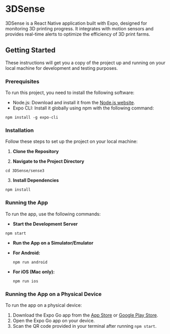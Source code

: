 # 3DSense

3DSense is a React Native application built with Expo, designed for monitoring 3D printing progress. It integrates with motion sensors and provides real-time alerts to optimize the efficiency of 3D print farms.

## Getting Started

These instructions will get you a copy of the project up and running on your local machine for development and testing purposes.

### Prerequisites

To run this project, you need to install the following software:

- Node.js: Download and install it from the [Node.js website](https://nodejs.org/).
- Expo CLI: Install it globally using npm with the following command:
```
npm install -g expo-cli
```
  


### Installation

Follow these steps to set up the project on your local machine:

1. **Clone the Repository**

2. **Navigate to the Project Directory**
```
cd 3DSense/sense3
```


3. **Install Dependencies**
```
npm install
```
### Running the App

To run the app, use the following commands:

- **Start the Development Server**
```
npm start
```
- **Run the App on a Simulator/Emulator**

- **For Android:**

  ```
  npm run android
  ```

- **For iOS (Mac only):**

  ```
  npm run ios
  ```

### Running the App on a Physical Device

To run the app on a physical device:

1. Download the Expo Go app from the [App Store](https://apps.apple.com/app/expo-go/id982107779) or [Google Play Store](https://play.google.com/store/apps/details?id=host.exp.exponent&referrer=www).
2. Open the Expo Go app on your device.
3. Scan the QR code provided in your terminal after running `npm start`.
